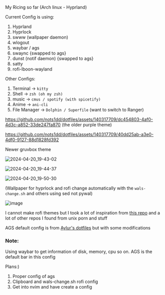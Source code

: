 My Ricing so far (Arch linux - Hyprland)

Current Config is using:
1. Hyprland
2. Hyprlock
3. swww (wallpaper daemon)
4. wlogout
5. waybar / ags
6. swaync {swapped to ags}
7. dunst (notif daemon) {swapped to ags}
8. satty
9. rofi-lboon-wayland

Other Configs:
1. Terminal -> `kitty`
2. Shell -> `zsh (oh my zsh)`
3. music -> `cmus / spotify (with spicetify)`
4. Anime -> `ani-cli`
5. File Manager -> `Dolphin / Superfile` (want to switch to Ranger)

https://github.com/nots1dd/dotfiles/assets/140317709/dc454803-4af0-4d3c-a852-33de247fa870 (the older purple theme)



https://github.com/nots1dd/dotfiles/assets/140317709/40dd25ab-a3e0-4df0-9127-88d1828fd392

Newer gruvbox theme



![2024-04-20_19-43-02](https://github.com/nots1dd/dotfiles/assets/140317709/522acd95-37ac-4eb3-b9aa-2777a1d65fa3)

![2024-04-20_19-44-37](https://github.com/nots1dd/dotfiles/assets/140317709/c06c2e63-4520-420f-9537-703bc0a6ba5a)

![2024-04-20_19-50-30](https://github.com/nots1dd/dotfiles/assets/140317709/c0485850-5cf1-4b90-a96f-8b64b9bbd44b)




(Wallpaper for hyprlock and rofi change automatically with the `wals-change.sh` and others using sed not pywal)

![image](https://github.com/nots1dd/dotfiles/assets/140317709/cea1e190-eef4-403d-8621-d212cca63eb5)

I cannot make rofi themes but I took a lot of inspiration from [this repo](https://github.com/adi1090x/rofi) and a lot of other repos I found from unix porn and stuff

AGS default config is from [Aylur's dotfiles](https://github.com/Aylur/dotfiles) but with some modifications

### Note:
Using waybar to get information of disk, memory, cpu so on. AGS is the default bar in this config

Plans:)
1. Proper config of ags
2. Clipboard and wals-change.sh rofi config
3. Get into nvim and have create a config
